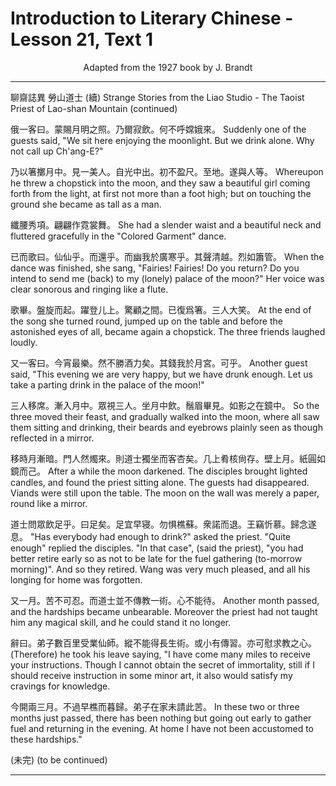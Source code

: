 # Introduction to Literary Chinese - Lesson 21, Text 1

<center>Adapted from the 1927 book by J. Brandt</center>

---

聊齋誌異 勞山道士 (續)
Strange Stories from the Liao Studio - The Taoist Priest of Lao-shan Mountain (continued)

俄一客曰。蒙賜月明之照。乃爾寂飲。何不呼嫦娥來。
Suddenly one of the guests said, "We sit here enjoying the moonlight. But we drink alone. Why not call up Ch'ang-E?"

乃以箸擲月中。見一美人。自光中出。初不盈尺。至地。遂與人等。
Whereupon he threw a chopstick into the moon, and they saw a beautiful girl coming forth from the light, at first not more than a foot high; but on touching the ground she became as tall as a man.

纖腰秀項。翩翩作霓裳舞。
She had a slender waist and a beautiful neck and fluttered gracefully in the "Colored Garment" dance.

已而歌曰。仙仙乎。而還乎。而幽我於廣寒乎。其聲清越。烈如簫管。
When the dance was finished, she sang, "Fairies! Fairies! Do you return? Do you intend to send me (back) to my (lonely) palace of the moon?" Her voice was clear sonorous and ringing like a flute.

歌畢。盤旋而起。躍登儿上。驚顧之間。已復爲箸。三人大笑。
At the end of the song she turned round, jumped up on the table and before the astonished eyes of all, became again a chopstick. The three friends laughed loudly.

又一客曰。今宵最樂。然不勝酒力矣。其錢我於月宮。可乎。
Another guest said, "This evening we are very happy, but we have drunk enough. Let us take a parting drink in the palace of the moon!"

三人移席。漸入月中。眾視三人。坐月中飲。鬚眉畢見。如影之在鏡中。
So the three moved their feast, and gradually walked into the moon, where all saw them sitting and drinking, their beards and eyebrows plainly seen as though reflected in a mirror.

移時月漸暗。門人然燭來。則道士獨坐而客杏矣。几上肴核尙存。壁上月。紙圓如鏡而己。
After a while the moon darkened. The disciples brought lighted candles, and found the priest sitting alone. The guests had disappeared. Viands were still upon the table. The moon on the wall was merely a paper, round like a mirror.

道士問眾飲足乎。曰足矣。足宜早寝。勿惧樵蘇。衆諾而退。王竊忻慕。歸念遂息。
"Has everybody had enough to drink?" asked the priest. "Quite enough" replied the disciples. "In that case", (said the priest), "you had better retire early so as not to be late for the fuel gathering (to-morrow morning)". And so they retired. Wang was very much pleased, and all his longing for home was forgotten.

又一月。苦不可忍。而道士並不傳教一術。心不能待。
Another month passed, and the hardships became unbearable. Moreover the priest had not taught him any magical skill, and he could stand it no longer.

辭曰。弟子數百里受業仙師。縱不能得長生術。或小有傳習。亦可慰求教之心。
(Therefore) he took his leave saying, "I have come many miles to receive your instructions. Though I cannot obtain the secret of immortality, still if I should receive instruction in some minor art, it also would satisfy my cravings for knowledge.

今開兩三月。不過早樵而暮歸。弟子在家未請此苦。
In these two or three months just passed, there has been nothing but going out early to gather fuel and returning in the evening. At home I have not been accustomed to these hardships."

(未完)
(to be continued)

---
